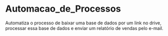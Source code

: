 # Automacao_de_Processos
Automatiza o processo de baixar uma base de dados por um link no drive, processar essa base de dados e enviar um relatório de vendas pelo e-mail.
